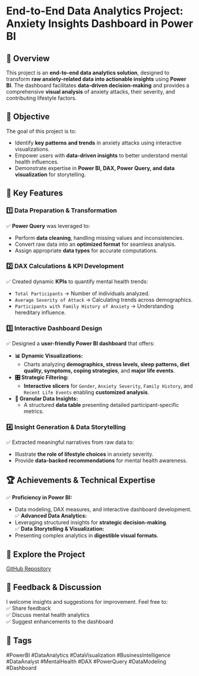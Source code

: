 # End-to-End Data Analytics Project: Anxiety Insights Dashboard in Power BI  

## 📌 Overview  
This project is an **end-to-end data analytics solution**, designed to transform **raw anxiety-related data into actionable insights** using **Power BI**. The dashboard facilitates **data-driven decision-making** and provides a comprehensive **visual analysis** of anxiety attacks, their severity, and contributing lifestyle factors.  

## 🎯 Objective  
The goal of this project is to:  
- Identify **key patterns and trends** in anxiety attacks using interactive visualizations.  
- Empower users with **data-driven insights** to better understand mental health influences.  
- Demonstrate expertise in **Power BI, DAX, Power Query, and data visualization** for storytelling.  

## 🔑 Key Features  

### **1️⃣ Data Preparation & Transformation**  
✅ **Power Query** was leveraged to:  
- Perform **data cleaning**, handling missing values and inconsistencies.  
- Convert raw data into an **optimized format** for seamless analysis.  
- Assign appropriate **data types** for accurate computations.  

### **2️⃣ DAX Calculations & KPI Development**  
✅ Created dynamic **KPIs** to quantify mental health trends:  
- `Total Participants` → Number of individuals analyzed.  
- `Average Severity of Attack` → Calculating trends across demographics.  
- `Participants with Family History of Anxiety` → Understanding hereditary influence.  

### **3️⃣ Interactive Dashboard Design**  
✅ Designed a **user-friendly Power BI dashboard** that offers:  
- **📊 Dynamic Visualizations:**  
  - Charts analyzing **demographics, stress levels, sleep patterns, diet quality, symptoms, coping strategies**, and **major life events**.  
- **🎛️ Strategic Filtering:**  
  - **Interactive slicers** for `Gender`, `Anxiety Severity`, `Family History`, and `Recent Life Events` enabling **customized analysis**.  
- **🔎 Granular Data Insights:**  
  - A structured **data table** presenting detailed participant-specific metrics.  

### **4️⃣ Insight Generation & Data Storytelling**  
✅ Extracted meaningful narratives from raw data to:  
- Illustrate **the role of lifestyle choices** in anxiety severity.  
- Provide **data-backed recommendations** for mental health awareness.  

## 🏆 Achievements & Technical Expertise  
✅ **Proficiency in Power BI:**  
- Data modeling, DAX measures, and interactive dashboard development.  
✅ **Advanced Data Analytics:**  
- Leveraging structured insights for **strategic decision-making**.  
✅ **Data Storytelling & Visualization:**  
- Presenting complex analytics in **digestible visual formats**.  

## 🔗 Explore the Project  
[GitHub Repository](https://github.com/huzaifa-shafiq-data-analyst)  

## 💬 Feedback & Discussion  
I welcome insights and suggestions for improvement. Feel free to:  
✅ Share feedback  
✅ Discuss mental health analytics  
✅ Suggest enhancements to the dashboard  

## 📌 Tags  
#PowerBI #DataAnalytics #DataVisualization #BusinessIntelligence #DataAnalyst #MentalHealth #DAX #PowerQuery #DataModeling #Dashboard  
